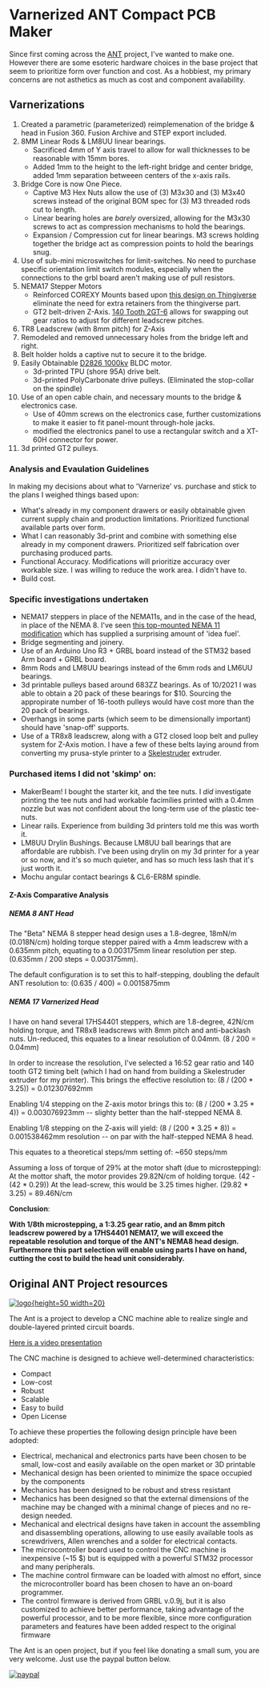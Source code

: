 # Varnerized ANT Compact PCB Maker

Since first coming across the [ANT](https://www.youtube.com/channel/UCX44z-SSL7LzcB4xxgUdHHA) project, I've wanted to make one. However there are some esoteric hardware choices in the base project that seem to prioritize form over function and cost.
As a hobbiest, my primary concerns are not asthetics as much as cost and component availability.

## Varnerizations
1. Created a parametric (parameterized) reimplemenation of the bridge & head in Fusion 360. Fusion Archive and STEP export included.
2. 8MM Linear Rods & LM8UU linear bearings. 
    * Sacrificed 4mm of Y axis travel to allow for wall thicknesses to be reasonable with 15mm bores.
    * Added 1mm to the height to the left-right bridge and center bridge, added 1mm separation betweeen centers of the x-axis rails.
3. Bridge Core is now One Piece.
    * Captive M3 Hex Nuts allow the use of (3) M3x30 and (3) M3x40 screws instead of the original BOM spec for (3) M3 threaded rods cut to length.
    * Linear bearing holes are _barely_ oversized, allowing for the M3x30 screws to act as compression mechanisms to hold the bearings.
    * Expansion / Compression cut for linear bearings. M3 screws holding together the bridge act as compression points to hold the bearings snug.
4. Use of sub-mini microswitches for limit-switches. No need to purchase specific orientation limit switch modules, especially when the connections to the grbl board aren't making use of pull resistors.
5. NEMA17 Stepper Motors
    * Reinforced COREXY Mounts based upon [this design on Thingiverse](https://www.thingiverse.com/thing:3590519) eliminate the need for extra retainers from the thingiverse part.
    * GT2 belt-driven Z-Axis. [140 Tooth 2GT-6](https://www.amazon.com/140-2GT-6-Timing-Belt-Closed-Loop/dp/B014QJBVOY/ref=sr_1_2?dchild=1&keywords=GT2-140+belt&qid=1634881957&qsid=135-9090533-9887601&sr=8-2&sres=B014QJBVOY%2CB014SLWP68%2CB07B5ZQY4W%2CB096D4NTVR%2CB07MWDMBWK%2CB01HM6DIA8%2CB07X9CHY23%2CB07KK86NYX%2CB0897CJKS1%2CB01IPYNQT4%2CB01E91K4N8%2CB08BJ2G2X6%2CB00XR0YJIO%2CB08974S1CC%2CB07JKT5BZQ%2CB00OZDJTKK) allows for swapping out gear ratios to adjust for different leadscrew pitches.
6. TR8 Leadscrew (with 8mm pitch) for Z-Axis
7. Remodeled and removed unnecessary holes from the bridge left and right.
8. Belt holder holds a captive nut to secure it to the bridge.
9. Easily Obtainable [D2826 1000kv](https://www.amazon.com/dp/B089YPSYD6?psc=1&ref=ppx_yo2_dt_b_product_details) BLDC motor.
    * 3d-printed TPU (shore 95A) drive belt.
    * 3d-printed PolyCarbonate drive pulleys. (Eliminated the stop-collar on the spindle)
10. Use of an open cable chain, and necessary mounts to the bridge & electronics case.
    * Use of 40mm screws on the electronics case, further customizations to make it easier to fit panel-mount through-hole jacks.
    * modified the electronics panel to use a rectangular switch and a XT-60H connector for power.
11. 3d printed GT2 pulleys.

### Analysis and Evaulation Guidelines

In making my decisions about what to 'Varnerize' vs. purchase and stick to the plans I weighed things based upon:

* What's already in my component drawers or easily obtainable given current supply chain and production limitations. Prioritized functional available parts over form.
* What I can reasonably 3d-print and combine with something else already in my component drawers. Prioritized self fabrication over purchasing produced parts.
* Functional Accuracy. Modifications will prioritize accuracy over workable size. I was willing to reduce the work area. I didn't have to.
* Build cost.

### Specific investigations undertaken

* NEMA17 steppers in place of the NEMA11s, and in the case of the head, in place of the NEMA 8. I've seen [this top-mounted NEMA 11 modification](https://jplattel.nl/post/2021-03-07-improving-the-ant-head/) which has supplied a surprising amount of 'idea fuel'.
* Bridge segmenting and joinery.
* Use of an Arduino Uno R3 + GRBL board instead of the STM32 based Arm board + GRBL board.
* 8mm Rods and LM8UU bearings instead of the 6mm rods and LM6UU bearings.
* 3d printable pulleys based around 683ZZ bearings. As of 10/2021 I was able to obtain a 20 pack of these bearings for $10. Sourcing the appropirate number of 16-tooth pulleys would have cost more than the 20 pack of bearings.
* Overhangs in some parts (which seem to be dimensionally important) should have 'snap-off' supports.
* Use of a TR8x8 leadscrew, along with a GT2 closed loop belt and pulley system for Z-Axis motion. I have a few of these belts laying around from converting my prusa-style printer to a [Skelestruder](https://jltxplore.dozuki.com/c/Skelestruder_for_Prusa_MK3) extruder.

### Purchased items I did not 'skimp' on:
* MakerBeam! I bought the starter kit, and the tee nuts. I _did_ investigate printing the tee nuts and had workable facimilies printed with a 0.4mm nozzle but was not confident about the long-term use of the plastic tee-nuts.
* Linear rails. Experience from building 3d printers told me this was worth it.
* LM8UU Drylin Bushings. Because LM8UU ball bearings that are affordable are rubbish. I've been using drylin on my 3d printer for a year or so now, and it's so much quieter, and has so much less lash that it's just worth it.
* Mochu angular contact bearings & CL6-ER8M spindle.

#### Z-Axis Comparative Analysis
##### NEMA 8 ANT Head
The "Beta" NEMA 8 stepper head design uses a 1.8-degree, 18mN/m (0.018N/cm) holding torque stepper paired with a 4mm leadscrew with a 0.635mm pitch, equating to a 0.003175mm linear resolution per step.
(0.635mm / 200 steps = 0.003175mm). 

The default configuration is to set this to half-stepping, doubling the default ANT resolution to:
(0.635 / 400) = 0.0015875mm

##### NEMA 17 Varnerized Head
I have on hand several 17HS4401 steppers, which are 1.8-degree, 42N/cm holding torque, and TR8x8 leadscrews with 8mm pitch and anti-backlash nuts.
Un-reduced, this equates to a linear resolution of 0.04mm.
(8 / 200 = 0.04mm) 

In order to increase the resolution, I've selected a 16:52 gear ratio and 140 tooth GT2 timing belt (which I had on hand from building a Skelestruder extruder for my printer).
This brings the effective resolution to:
(8 / (200 * 3.25)) = 0.012307692mm

Enabling 1/4 stepping on the Z-axis motor brings this to:
(8 / (200 * 3.25 * 4)) = 0.003076923mm -- slighty better than the half-stepped NEMA 8.

Enabling 1/8 stepping on the Z-axis will yield:
(8 / (200 * 3.25 * 8)) = 0.001538462mm resolution -- on par with the half-stepped NEMA 8 head.

This equates to a theoretical steps/mm setting of: ~650 steps/mm

Assuming a loss of torque of 29% at the motor shaft (due to microstepping):
At the mottor shaft, the motor provides 29.82N/cm of holding torque.
(42 - (42 * 0.29))
At the lead-screw, this would be 3.25 times higher.
(29.82 * 3.25) = 89.46N/cm

**Conclusion**:

__With 1/8th microstepping, a 1:3.25 gear ratio, and an 8mm pitch leadscrew powered by a 17HS4401 NEMA17, we will exceed the repeatable resolution and torque of the ANT's NEMA8 head design.
Furthermore this part selection will enable using parts I have on hand, cutting the cost to build the head unit considerably.__


## Original ANT Project resources

[![logo](https://bitbucket.org/compactpcbmaker/cpcbm/src/master/resources/the_ant_logo/the_ant_logo_small.png){height=50 width=20}](https://www.youtube.com/channel/UCX44z-SSL7LzcB4xxgUdHHA)  

The Ant is a project to develop a CNC machine able to realize single and double-layered printed circuit boards.

[Here is a video presentation](https://youtu.be/nVkbG-CYaAA)

The CNC machine is designed to achieve well-determined characteristics:

- Compact
- Low-cost
- Robust
- Scalable
- Easy to build
- Open License

To achieve these properties the following design principle have been adopted:

- Electrical, mechanical and electronics parts have been chosen to be small, low-cost and easily available on the open market or 3D printable
- Mechanical design has been oriented to minimize the space occupied by the components
- Mechanics has been designed to be robust and stress resistant
- Mechanics has been designed so that the external dimensions of the machine may be changed with a minimal change of pieces and no re-design needed.
- Mechanical and electrical designs have taken in account the assembling and disassembling operations, allowing to use easily available tools as screwdrivers, Allen wrenches and a solder for electrical contacts.
- The microcontroller board used to control the CNC machine is inexpensive (~15 $) but is equipped with a powerful STM32 processor and many peripherals.
- The machine control firmware can be loaded with almost no effort, since the microcontroller board has been chosen to have an on-board programmer.
- The control firmware is derived from GRBL v.0.9j, but it is also customized to achieve better performance, taking advantage of the powerful processor, and to be more flexible, since more configuration parameters and features have been added respect to the original firmware


The Ant is an open project, but if you feel like donating a small sum, you are very welcome. Just use the paypal button below.

[![paypal](https://bitbucket.org/compactpcbmaker/cpcbm/raw/4311b6ad335d86206ed62cc0bc5e36fd7de749bf/resources/button/pp_button_small.gif)](https://www.paypal.com/cgi-bin/webscr?cmd=_s-xclick&hosted_button_id=BTRCVPZUZYW2E)
